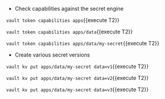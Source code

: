 * Check capabilities against the secret engine

`vault token capabilities apps`{{execute T2}}

`vault token capabilities apps/data`{{execute T2}}

`vault token capabilities apps/data/my-secret`{{execute T2}}

* Create various secret versions

`vault kv put apps/data/my-secret data=v1`{{execute T2}}

`vault kv put apps/data/my-secret data=v2`{{execute T2}}

`vault kv put apps/data/my-secret data=v3`{{execute T2}}

